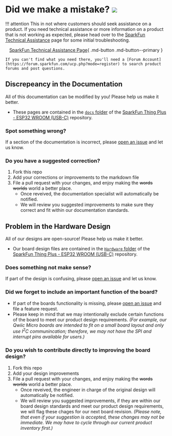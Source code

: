 # Did we make a mistake?  <a href="https://github.com/sparkfun/SparkFun_Thing_Plus_ESP32_WROOM_C/issues" alt="Issues"><img src="https://img.shields.io/github/issues/sparkfun/SparkFun_Thing_Plus_ESP32_WROOM_C.svg" /></a>

!!! attention
    This in not where customers should seek assistance on a product. If you need technical assistance or more information on a product that is not working as expected, please head over to the [SparkFun Technical Assistance](https://www.sparkfun.com/technical_assistance) page for some initial troubleshooting.
    <center>
    [SparkFun Technical Assistance Page](https://www.sparkfun.com/technical_assistance){ .md-button .md-button--primary }
    </center>
    
    If you can't find what you need there, you'll need a [Forum Account](https://forum.sparkfun.com/ucp.php?mode=register) to search product forums and post questions.

## Discrepeancy in the Documentation

All of this documentation can be modified by you! Please help us make it better.

* These pages are contained in the [`docs` folder](https://github.com/sparkfun/SparkFun_Thing_Plus_ESP32_WROOM_C/tree/main/docs) of the [SparkFun Thing Plus - ESP32 WROOM (USB-C)](https://github.com/sparkfun/SparkFun_Thing_Plus_ESP32_WROOM_C) repository.

### Spot something wrong?
If a section of the documentation is incorrect, please [open an issue](https://github.com/sparkfun/SparkFun_Thing_Plus_ESP32_WROOM_C/issues) and let us know.

### Do you have a suggested correction?
1. Fork this repo
2. Add your corrections or improvements to the markdown file
3. File a pull request with your changes, and enjoy making the ~~words~~ ~~worlds~~ world a better place.
    * Once reveived, the documentation specialist will automatically be notified.
    * We will review you suggested improvements to make sure they correct and fit within our documentation standards.

## Problem in the Hardware Design

All of our designs are open-source! Please help us make it better.

* Our board design files are contained in the [`Hardware` folder](https://github.com/sparkfun/SparkFun_Thing_Plus_ESP32_WROOM_C/tree/main/Hardware) of the [SparkFun Thing Plus - ESP32 WROOM (USB-C)](https://github.com/sparkfun/SparkFun_Thing_Plus_ESP32_WROOM_C) repository. 

### Does something not make sense?
If part of the design is confusing, please [open an issue](https://github.com/sparkfun/SparkFun_Thing_Plus_ESP32_WROOM_C/issues) and let us know.

### Did we forget to include an important function of the board?
* If part of the boards functionality is missing, please [open an issue](https://github.com/sparkfun/SparkFun_Thing_Plus_ESP32_WROOM_C/issues) and file a feature request.
* Please keep in mind that we may intentionally exclude certain functions of the board to meet our product design requirements. *(For example, our Qwiic Micro boards are intended to fit on a small board layout and only use I<sup>2</sup>C communincation; therefore, we may not have the SPI and interrupt pins available for users.)*

### Do you wish to contribute directly to improving the board design?
1. Fork this repo
2. Add your design improvements
3. File a pull request with your changes, and enjoy making the ~~words~~ ~~worlds~~ world a better place.
    * Once reveived, the engineer in charge of the original design will automatically be notified.
    * We will review you suggested improvements, if they are within our board design standards and meet our product design requirements, we will flag these chages for our next board revision. *(Please note, that even if  your suggestion is accepted, these changes may not be immediate. We may have to cycle through our current product inventory first.)*